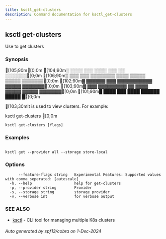 ```yaml
---
title: ksctl_get-clusters
description: Command documentation for ksctl_get-clusters
---
```


## ksctl get-clusters

Use to get clusters

### Synopsis

[105;90m[0;0m
[104;90m░  ░░░░  ░░░      ░░░░      ░░░        ░░  ░░░░░░░[0;0m
[106;90m▒  ▒▒▒  ▒▒▒  ▒▒▒▒▒▒▒▒  ▒▒▒▒  ▒▒▒▒▒  ▒▒▒▒▒  ▒▒▒▒▒▒▒[0;0m
[102;90m▓     ▓▓▓▓▓▓      ▓▓▓  ▓▓▓▓▓▓▓▓▓▓▓  ▓▓▓▓▓  ▓▓▓▓▓▓▓[0;0m
[103;90m▓  ▓▓▓  ▓▓▓▓▓▓▓▓▓  ▓▓  ▓▓▓▓  ▓▓▓▓▓  ▓▓▓▓▓  ▓▓▓▓▓▓▓[0;0m
[101;90m█  ████  ███      ████      ██████  █████        █[0;0m

[103;30mIt is used to view clusters. For example:

ksctl get-clusters [0;0m

```
ksctl get-clusters [flags]
```

### Examples

```

ksctl get --provider all --storage store-local

```

### Options

```
      --feature-flags string   Experimental Features: Supported values with comma seperated: [autoscale]
  -h, --help                   help for get-clusters
  -p, --provider string        Provider
  -s, --storage string         storage provider
  -v, --verbose int            for verbose output
```

### SEE ALSO

* [ksctl](ksctl.md)	 - CLI tool for managing multiple K8s clusters

###### Auto generated by spf13/cobra on 1-Dec-2024
